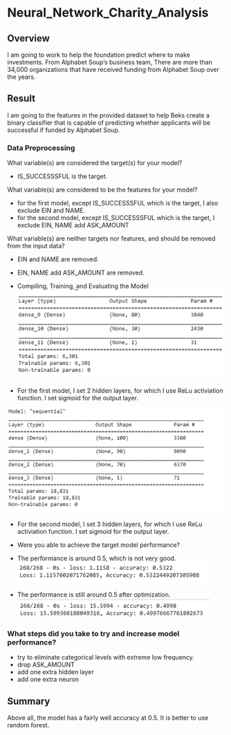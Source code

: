 # Neural_Network_Charity_Analysis

## Overview
I am going to work to help the foundation predict where to make investments.
From Alphabet Soup’s business team, There are more than 34,000 organizations that have received funding from Alphabet Soup over the years.


## Result
I am going to the features in the provided dataset to help Beks create a binary classifier that is capable of predicting whether applicants will be successful if funded by Alphabet Soup.

### Data Preprocessing
What variable(s) are considered the target(s) for your model?
 - IS_SUCCESSSFUL is the target.

What variable(s) are considered to be the features for your model?
 - for the first model, except IS_SUCCESSSFUL which is the target, I also exclude EIN and NAME.
 - for the second model, except IS_SUCCESSSFUL which is the target, I exclude EIN, NAME add ASK_AMOUNT

What variable(s) are neither targets nor features, and should be removed from the input data?
  - EIN and NAME are removed.
  - EIN, NAME add ASK_AMOUNT are removed.

- Compiling, Training, and Evaluating the Model
![1](Resource/1.png)


- For the first model, I set 2 hidden layers, for which I use ReLu activiation function. I set sigmoid for the output layer.

![2](Resource/2.png)

- For the second model, I set 3 hidden layers, for which I use ReLu activiation function. I set sigmoid for the output layer.


- Were you able to achieve the target model performance?

 - The performance is around 0.5, which is not very good.
 ![3](Resource/result1.png)
 - The performance is still around 0.5 after optimization.
![4](Resource/result2.png)



### What steps did you take to try and increase model performance?

 - try to eliminate categorical levels with extreme low frequency.
 - drop ASK_AMOUNT
 - add one extra hidden layer
 - add one extra neuron

## Summary

Above all, the model has a fairly well accuracy at 0.5. It is better to use random forest.
